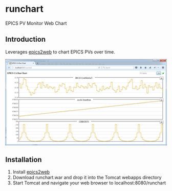 # runchart
EPICS PV Monitor Web Chart

## Introduction  
Leverages [epics2web](https://github.com/JeffersonLab/epics2web) to chart EPICS PVs over time.

![Runchart](/doc/img/Runchart.png?raw=true "Runchart")

## Installation
   1. Install [epics2web](https://github.com/JeffersonLab/epics2web)
   1. Download runchart.war and drop it into the Tomcat webapps directory
   1. Start Tomcat and navigate your web browser to localhost:8080/runchart
